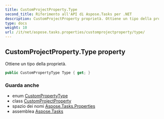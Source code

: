```yaml
---
title: CustomProjectProperty.Type
second_title: Riferimento all'API di Aspose.Tasks per .NET
description: CustomProjectProperty proprietà. Ottiene un tipo della proprietà.
type: docs
weight: 10
url: /it/net/aspose.tasks.properties/customprojectproperty/type/
---
```

## CustomProjectProperty.Type property

Ottiene un tipo della proprietà.

```csharp
public CustomPropertyType Type { get; }
```

### Guarda anche

* enum [CustomPropertyType](../../custompropertytype/)
* class [CustomProjectProperty](../)
* spazio dei nomi [Aspose.Tasks.Properties](../../customprojectproperty/)
* assemblea [Aspose.Tasks](../../../)


